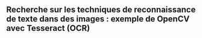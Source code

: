 <h2>Recherche sur les techniques de reconnaissance de texte dans des images : exemple de OpenCV avec Tesseract (OCR)<h2>
